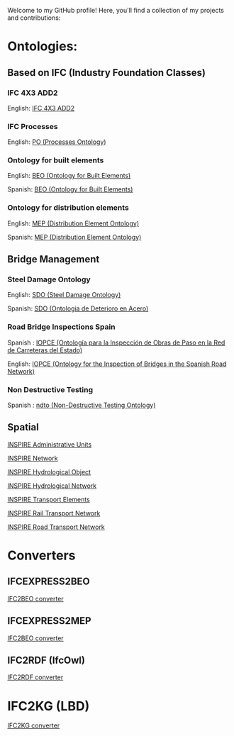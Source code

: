 Welcome to my GitHub profile! Here, you'll find a collection of my projects and contributions:

# Ontologies:

## Based on IFC (Industry Foundation Classes)
### IFC 4X3 ADD2 
English: [IFC 4X3 ADD2 ](/ifc/ifcowl/IFC4X3_ADD2/actual/index-en.html)
### IFC Processes
English: [PO (Processes Ontology) ](/ifc/po/actual/index-en.html)
### Ontology for built elements
English: [BEO (Ontology for Built Elements) ](/beo/actual/index-en.html)

Spanish: [BEO (Ontology for Built Elements) ](/beo/actual/index-es.html)
### Ontology for distribution elements
English: [MEP (Distribution Element Ontology) ](/mep/actual/index-en.html)

Spanish: [MEP (Distribution Element Ontology) ](/mep/actual/index-es.html)

## Bridge Management
### Steel Damage Ontology
English: [SDO (Steel Damage Ontology)](/bridge/damage/sdo/actual/index-en.html) 

Spanish: [SDO (Ontologia de Deterioro en Acero)](/bridge/damage/sdo/actual/index-es.html)

### Road Bridge Inspections Spain
Spanish : [IOPCE (Ontología para la Inspección de Obras de Paso en la Red de Carreteras del Estado)](/bridge/inspection/iopce/actual/index-es.html)

English: [IOPCE (Ontology for the Inspection of Bridges in the Spanish Road Network)](/bridge/inspection/iopce/actual/index-en.html) 

### Non Destructive Testing
Spanish : [ndto (Non-Destructive Testing Ontology)](/bridge/assessment/ndt/actual/index-en.html)


## Spatial
[INSPIRE Administrative Units](/Spatial/INSPIRE/AdministrativeUnits/actual/index-en.html) 

[INSPIRE Network](/Spatial/INSPIRE/Network/actual/index-en.html) 

[INSPIRE Hydrological Object](/Spatial/INSPIRE/Network/HydroObject/actual/index-en.html) 

[INSPIRE Hydrological Network](/Spatial/INSPIRE/Network/HydroNetwork/actual/index-en.html) 

[INSPIRE Transport Elements](/Spatial/INSPIRE/Network/TransportNetworks/CommonTransportElements/actual/index-en.html) 

[INSPIRE Rail Transport Network](/Spatial/INSPIRE/Network/TransportNetworks/RailwayTransportNetwork/actual/index-en.html) 

[INSPIRE Road Transport Network](/Spatial/INSPIRE/Network/TransportNetworks/RoadTransportNetwork/actual/index-en.html) 

# Converters

## IFCEXPRESS2BEO
[IFC2BEO converter](https://github.com/cramonell/beo) 

## IFCEXPRESS2MEP
[IFC2BEO converter](https://github.com/cramonell/mep) 

## IFC2RDF (IfcOwl)
[IFC2RDF converter](https://github.com/cramonell/ifcowl) 

# IFC2KG (LBD)
[IFC2KG converter](https://github.com/cramonell/KG4BE) 


